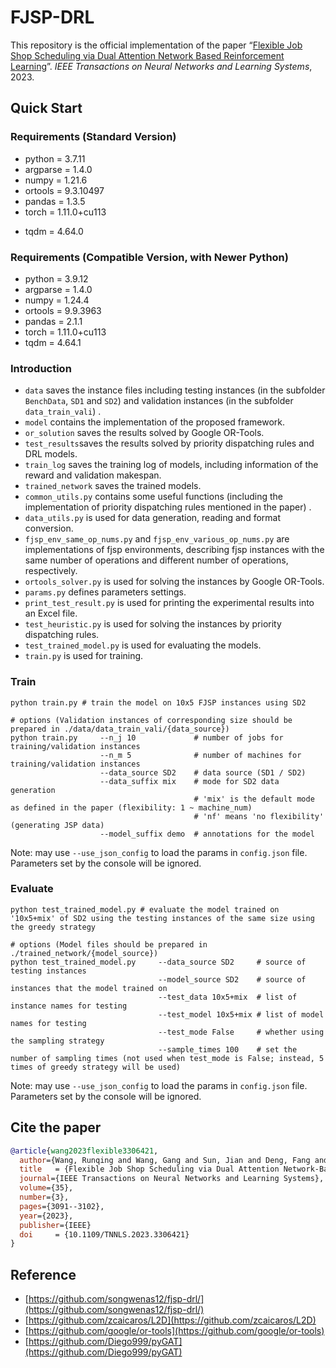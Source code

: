 # FJSP-DRL

This repository is the official implementation of the paper “[Flexible Job Shop Scheduling via Dual Attention Network Based Reinforcement Learning](https://doi.org/10.1109/TNNLS.2023.3306421)”. *IEEE Transactions on Neural Networks and Learning Systems*, 2023.

## Quick Start

### Requirements (Standard Version)

- python $=$ 3.7.11
- argparse $=$ 1.4.0
- numpy $=$ 1.21.6
- ortools $=$ 9.3.10497
- pandas $=$ 1.3.5
- torch $=$ 1.11.0+cu113
<!-- - torchaudio $=$ 0.11.0+cu113
- torchvision $=$ 0.12.0+cu113 -->
- tqdm $=$ 4.64.0

### Requirements (Compatible Version, with Newer Python)

- python $=$ 3.9.12
- argparse $=$ 1.4.0
- numpy $=$ 1.24.4
- ortools $=$ 9.9.3963
- pandas $=$ 2.1.1
- torch $=$ 1.11.0+cu113
- tqdm $=$ 4.64.1

### Introduction

- `data` saves the instance files including testing instances (in the subfolder `BenchData`, `SD1` and `SD2`) and validation instances (in the subfolder `data_train_vali`) .
- `model` contains the implementation of the proposed framework.
- `or_solution` saves the results solved by Google OR-Tools.
- `test_results`saves the results solved by priority dispatching rules and DRL models.
- `train_log` saves the training log of models, including information of the reward and validation makespan.
- `trained_network` saves the trained models.
- `common_utils.py` contains some useful functions (including the implementation of priority dispatching rules mentioned in the paper) .
- `data_utils.py` is used for data generation, reading and format conversion.
- `fjsp_env_same_op_nums.py` and `fjsp_env_various_op_nums.py` are implementations of fjsp environments, describing fjsp instances with the same number of operations and different number of operations, respectively.
- `ortools_solver.py` is used for solving the instances by Google OR-Tools.
- `params.py` defines parameters settings.
- `print_test_result.py` is used for printing the experimental results into an Excel file.
- `test_heuristic.py` is used for solving the instances by priority dispatching rules.
- `test_trained_model.py` is used for evaluating the models.
- `train.py` is used for training.

### Train

```shell
python train.py # train the model on 10x5 FJSP instances using SD2

# options (Validation instances of corresponding size should be prepared in ./data/data_train_vali/{data_source})
python train.py     --n_j 10             # number of jobs for training/validation instances
                    --n_m 5              # number of machines for training/validation instances
                    --data_source SD2    # data source (SD1 / SD2)
                    --data_suffix mix    # mode for SD2 data generation
                                         # 'mix' is the default mode as defined in the paper (flexibility: 1 ~ machine_num)
                                         # 'nf' means 'no flexibility' (generating JSP data) 
                    --model_suffix demo  # annotations for the model
```

Note: may use `--use_json_config` to load the params in `config.json` file. Parameters set by the console will be ignored.

### Evaluate

```shell
python test_trained_model.py # evaluate the model trained on '10x5+mix' of SD2 using the testing instances of the same size using the greedy strategy

# options (Model files should be prepared in ./trained_network/{model_source})
python test_trained_model.py     --data_source SD2     # source of testing instances
                                 --model_source SD2    # source of instances that the model trained on 
                                 --test_data 10x5+mix  # list of instance names for testing
                                 --test_model 10x5+mix # list of model names for testing
                                 --test_mode False     # whether using the sampling strategy
                                 --sample_times 100    # set the number of sampling times (not used when test_mode is False; instead, 5 times of greedy strategy will be used)
```

Note: may use `--use_json_config` to load the params in `config.json` file. Parameters set by the console will be ignored.

## Cite the paper

```bibTex
@article{wang2023flexible3306421,
  author={Wang, Runqing and Wang, Gang and Sun, Jian and Deng, Fang and Chen, Jie},
  title   = {Flexible Job Shop Scheduling via Dual Attention Network-Based Reinforcement Learning},
  journal={IEEE Transactions on Neural Networks and Learning Systems},
  volume={35},
  number={3},
  pages={3091--3102},
  year={2023},
  publisher={IEEE}
  doi     = {10.1109/TNNLS.2023.3306421}
}
```

## Reference

- [https://github.com/songwenas12/fjsp-drl/](https://github.com/songwenas12/fjsp-drl/)
- [https://github.com/zcaicaros/L2D](https://github.com/zcaicaros/L2D)
- [https://github.com/google/or-tools](https://github.com/google/or-tools)
- [https://github.com/Diego999/pyGAT](https://github.com/Diego999/pyGAT)
